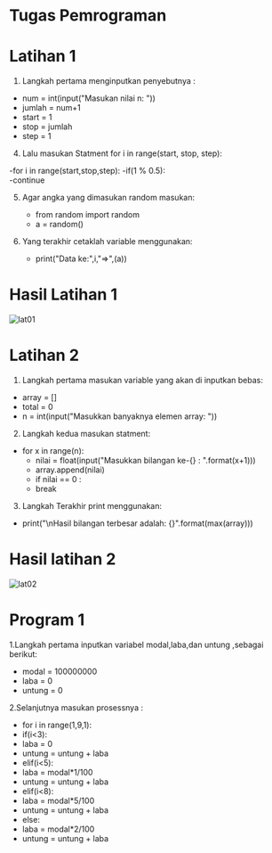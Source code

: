 # Tugas Pemrograman
# Latihan 1

1. Langkah pertama menginputkan penyebutnya :

- num = int(input("Masukan nilai n: ")) 
- jumlah = num+1 
- start = 1 
- stop = jumlah 
- step = 1 

4. Lalu masukan Statment for i in range(start, stop, step):

-for i in range(start,stop,step):
    -if(1 % 0.5):   
        -continue
        
5. Agar angka yang dimasukan random masukan:

    - from random import random    
    - a = random()

6. Yang terakhir cetaklah variable menggunakan:

    - print("Data ke:",i,"=>",(a))
    
# Hasil Latihan 1
![lat01](https://user-images.githubusercontent.com/56239989/68085468-fa90d280-fe73-11e9-84b5-a0c46022a927.jpg)


# Latihan 2

1. Langkah pertama masukan variable yang akan di inputkan bebas:

- array = []
- total = 0
- n = int(input("Masukkan banyaknya elemen array: "))

2. Langkah kedua masukan statment:

- for x in range(n):
    - nilai = float(input("Masukkan bilangan ke-{} : ".format(x+1)))
    - array.append(nilai)
    - if nilai == 0 :
     - break

3. Langkah Terakhir print menggunakan:

- print("\nHasil bilangan terbesar adalah: {}".format(max(array)))

# Hasil latihan 2
![lat02](https://user-images.githubusercontent.com/56239989/68085630-83f4d480-fe75-11e9-980c-553e07db57b6.jpg)

# Program 1

1.Langkah pertama inputkan variabel modal,laba,dan untung ,sebagai berikut:

- modal = 100000000
- laba = 0
- untung = 0 

2.Selanjutnya masukan prosessnya :

- for i in range(1,9,1):
- if(i<3):
- laba = 0
- untung = untung + laba
- elif(i<5):
- laba = modal*1/100
- untung = untung + laba
- elif(i<8):
- laba = modal*5/100
- untung = untung + laba
- else:
- laba = modal*2/100
- untung = untung + laba

